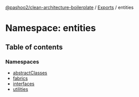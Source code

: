 [@pashoo2/clean-architecture-boilerplate](../README.md) / [Exports](../modules.md) / entities

# Namespace: entities

## Table of contents

### Namespaces

- [abstractClasses](entities.abstractclasses.md)
- [fabrics](entities.fabrics.md)
- [interfaces](entities.interfaces.md)
- [utilities](entities.utilities.md)
